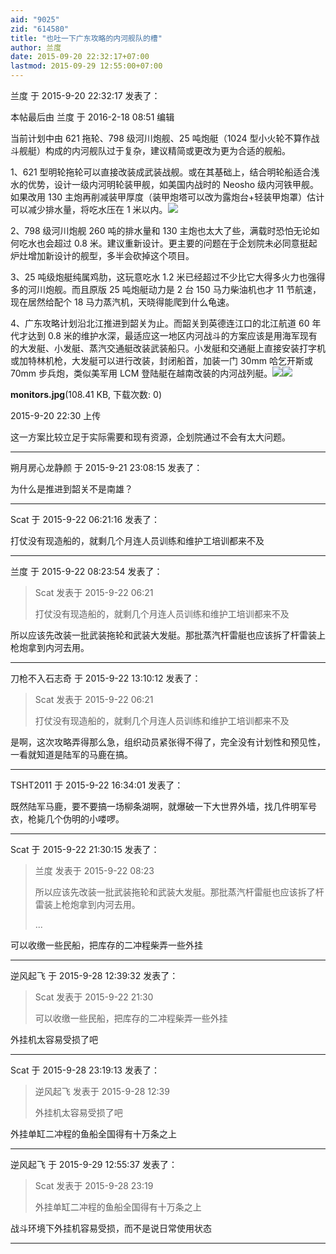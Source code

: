 ```yaml
---
aid: "9025"
zid: "614580"
title: "也吐一下广东攻略的内河舰队的槽"
author: 兰度
date: 2015-09-20 22:32:17+07:00
lastmod: 2015-09-29 12:55:00+07:00
---
```


兰度 于 2015-9-20 22:32:17 发表了：

本帖最后由 兰度 于 2016-2-18 08:51 编辑

当前计划中由 621 拖轮、798 级河川炮舰、25 吨炮艇（1024 型小火轮不算作战斗舰艇）构成的内河舰队过于复杂，建议精简或更改为更为合适的舰船。

1、621 型明轮拖轮可以直接改装成武装战舰。或在其基础上，结合明轮船适合浅水的优势，设计一级内河明轮装甲舰，如美国内战时的 Neosho 级内河铁甲舰。如果改用 130 主炮再削减装甲厚度（装甲炮塔可以改为露炮台+轻装甲炮罩）估计可以减少排水量，将吃水压在 1 米以内。![](https://upload.wikimedia.org/wikipedia/commons/a/ab/Uss_Neosho_1863.jpg)

2、798 级河川炮舰 260 吨的排水量和 130 主炮也太大了些，满载时恐怕无论如何吃水也会超过 0.8 米。建议重新设计。更主要的问题在于企划院未必同意挺起炉灶增加新设计的舰型，多半会砍掉这个项目。

3、25 吨级炮艇纯属鸡肋，这玩意吃水 1.2 米已经超过不少比它大得多火力也强得多的河川炮舰。而且原版 25 吨炮艇动力是 2 台 150 马力柴油机也才 11 节航速，现在居然给配个 18 马力蒸汽机，天晓得能爬到什么龟速。

4、广东攻略计划沿北江推进到韶关为止。而韶关到英德连江口的北江航道 60 年代才达到 0.8 米的维护水深，最适应这一地区内河战斗的方案应该是用海军现有的大发艇、小发艇、蒸汽交通艇改装武装船只。小发艇和交通艇上直接安装打字机或加特林机枪，大发艇可以进行改装，封闭船首，加装一门 30mm 哈乞开斯或 70mm 步兵炮，类似美军用 LCM 登陆艇在越南改装的内河战列艇。![](http://www.warboats.org/images/jpg/fmcdrawings/fmc7a.jpg)![](/9025/223035zlsnrzssh68ll7ra.jpg)

**monitors.jpg**(108.41 KB, 下载次数: 0)

2015-9-20 22:30 上传

这一方案比较立足于实际需要和现有资源，企划院通过不会有太大问题。

---

朔月房心龙静颜 于 2015-9-21 23:08:15 发表了：

为什么是推进到韶关不是南雄？

---

Scat 于 2015-9-22 06:21:16 发表了：

打仗没有现造船的，就剩几个月连人员训练和维护工培训都来不及

---

兰度 于 2015-9-22 08:23:54 发表了：

> Scat 发表于 2015-9-22 06:21
>
> 打仗没有现造船的，就剩几个月连人员训练和维护工培训都来不及

所以应该先改装一批武装拖轮和武装大发艇。那批蒸汽杆雷艇也应该拆了杆雷装上枪炮拿到内河去用。

---

刀枪不入石志奇 于 2015-9-22 13:10:12 发表了：

> Scat 发表于 2015-9-22 06:21
>
> 打仗没有现造船的，就剩几个月连人员训练和维护工培训都来不及

是啊，这次攻略弄得那么急，组织动员紧张得不得了，完全没有计划性和预见性，一看就知道是陆军的马鹿在搞。

---

TSHT2011 于 2015-9-22 16:34:01 发表了：

既然陆军马鹿，要不要搞一场柳条湖啊，就爆破一下大世界外墙，找几件明军号衣，枪毙几个伪明的小喽啰。

---

Scat 于 2015-9-22 21:30:15 发表了：

> 兰度 发表于 2015-9-22 08:23
>
> 所以应该先改装一批武装拖轮和武装大发艇。那批蒸汽杆雷艇也应该拆了杆雷装上枪炮拿到内河去用。
>
> ...

可以收缴一些民船，把库存的二冲程柴弄一些外挂

---

逆风起飞 于 2015-9-28 12:39:32 发表了：

> Scat 发表于 2015-9-22 21:30
>
> 可以收缴一些民船，把库存的二冲程柴弄一些外挂

外挂机太容易受损了吧

---

Scat 于 2015-9-28 23:19:13 发表了：

> 逆风起飞 发表于 2015-9-28 12:39
>
> 外挂机太容易受损了吧

外挂单缸二冲程的鱼船全国得有十万条之上

---

逆风起飞 于 2015-9-29 12:55:37 发表了：

> Scat 发表于 2015-9-28 23:19
>
> 外挂单缸二冲程的鱼船全国得有十万条之上

战斗环境下外挂机容易受损，而不是说日常使用状态

---

